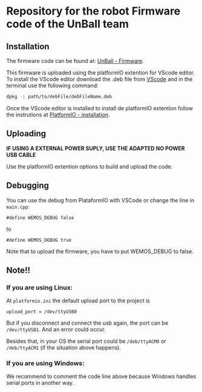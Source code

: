 # Repository for the robot Firmware code of the UnBall team
## Installation
The firmware code can be found at: [UnBall - Firmware](https://github.com/unball/Firmware.git).

This firmware is uploaded using the platformIO extention for VScode editor.
To install the VScode editor download the .deb file from [VScode](https://code.visualstudio.com/) and in the terminal use the following command: 
```bash
dpkg -i path/to/debFile/debFileName.deb 
```

Once the VScode editor is installed to install de platformIO extention follow the instrutions at [PlatformIO - installation](https://platformio.org/install/ide?install=vscode).

## Uploading
**IF USING A EXTERNAL POWER SUPLY, USE THE ADAPTED NO POWER USB CABLE**

Use the platformIO extention options to build and upload the code.

## Debugging 

You can use the debug from PlataformIO with VSCode or change the line in ```main.cpp```:

```
#define WEMOS_DEBUG false
```

to 

```
#define WEMOS_DEBUG true
```

Note that to upload the firmware, you have to put WEMOS_DEBUG to false. 

## Note!!

### If you are using Linux: 

At ```platformio.ini``` the default upload port to the project is 

```
upload_port = /dev/ttyUSB0
```

But if you disconnect and connect the usb again, the port can be ```/dev/ttyUSB1```. And an error could occur. 

Besides that, in your OS the serial port could be ```/deb/ttyACM0``` or ```/deb/ttyACM1``` (if the situation above happens).

### If you are using Windows:

We recommend to comment the code line above because Windows handles serial ports in another way. 